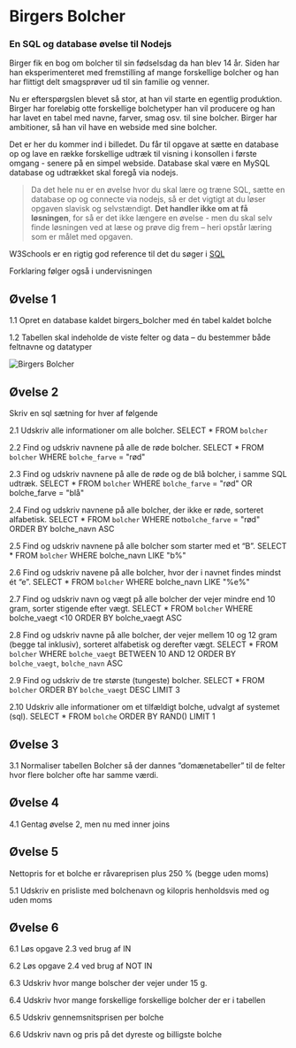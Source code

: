 # Birgers Bolcher
### En SQL og database øvelse til Nodejs
Birger fik en bog om bolcher til sin fødselsdag da han blev 14 år. Siden har han eksperimenteret med fremstilling af mange forskellige bolcher og han har flittigt delt smagsprøver ud til sin familie og venner.

Nu er efterspørgslen blevet så stor, at han vil starte en egentlig produktion.  Birger har foreløbig otte forskellige bolchetyper han vil producere og han har lavet en tabel med navne, farver, smag osv. til sine bolcher.
Birger har ambitioner, så han vil have en webside med sine bolcher.

Det er her du kommer ind i billedet. Du får til opgave at sætte en database op og lave en række forskellige udtræk til visning i konsollen i første omgang - senere på en simpel webside.
Database skal være en MySQL database og udtrækket skal foregå via nodejs.


> Da det hele nu er en øvelse hvor du skal lære og træne SQL, sætte en database op og connecte via nodejs, så er det vigtigt at du løser opgaven slavisk og selvstændigt.
**Det handler ikke om at få løsningen**, for så er det ikke længere en øvelse - men du skal selv finde løsningen ved at læse og prøve dig frem – heri opstår læring som er målet med opgaven.


W3Schools er en rigtig god reference til det du søger i <a href="https://www.w3schools.com/sql" target="_blank">SQL</a>


Forklaring følger også i undervisningen


## Øvelse 1
1.1	Opret en database kaldet birgers_bolcher med én tabel kaldet bolche

1.2	Tabellen skal indeholde de viste felter og data – du bestemmer både feltnavne og datatyper

 ![Birgers Bolcher](./assets/birgers.png)
## Øvelse 2
Skriv en sql sætning for hver af følgende

2.1	Udskriv alle informationer om alle bolcher. 
	SELECT * FROM `bolcher`


2.2	Find og udskriv navnene på alle de røde bolcher.
	SELECT * FROM `bolcher` WHERE `bolche_farve` = "rød"


2.3	Find og udskriv navnene på alle de røde og de blå bolcher, i samme SQL udtræk.
	SELECT * FROM `bolcher` WHERE `bolche_farve` = "rød" OR bolche_farve = "blå"


2.4	Find og udskriv navnene på alle bolcher, der ikke er røde, sorteret alfabetisk.
	SELECT * FROM `bolcher` WHERE not`bolche_farve` = "rød" ORDER BY bolche_navn ASC


2.5	Find og udskriv navnene på alle bolcher som starter med et “B”.
	SELECT * FROM `bolcher` WHERE bolche_navn LIKE "b%"


2.6	Find og udskriv navene på alle bolcher, hvor der i navnet findes mindst ét “e”.
	SELECT * FROM `bolcher` WHERE bolche_navn LIKE "%e%"

2.7	Find og udskriv navn og vægt på alle bolcher der vejer mindre end 10 gram, sorter stigende efter vægt.
	SELECT * FROM `bolcher` WHERE bolche_vaegt <10 ORDER BY bolche_vaegt ASC


2.8	Find og udskriv navne på alle bolcher, der vejer mellem 10 og 12 gram (begge tal inklusiv), sorteret alfabetisk og derefter vægt.
	SELECT * FROM `bolcher` WHERE `bolche_vaegt` BETWEEN 10 AND 12 ORDER BY `bolche_vaegt`, `bolche_navn` ASC


2.9	Find og udskriv de tre største (tungeste) bolcher.
	SELECT * FROM `bolcher` ORDER BY `bolche_vaegt` DESC LIMIT 3


2.10 Udskriv alle informationer om et tilfældigt bolche, udvalgt af systemet (sql).
	SELECT * FROM `bolche` ORDER BY RAND() LIMIT 1



## Øvelse 3
3.1	Normaliser tabellen Bolcher så der dannes ”domænetabeller” til de felter hvor flere bolcher ofte har samme værdi.

## Øvelse 4

4.1	Gentag øvelse 2, men nu med inner joins
## Øvelse 5
Nettopris for et bolche er råvareprisen plus 250 % (begge uden moms) 

5.1	Udskriv en prisliste med bolchenavn og kilopris henholdsvis med og uden moms

## Øvelse 6

6.1	Løs opgave 2.3 ved brug af IN

6.2	Løs opgave 2.4 ved brug af NOT IN

6.3	Udskriv hvor mange bolscher der vejer under 15 g.

6.4	Udskriv hvor mange forskellige forskellige bolcher der er i tabellen

6.5	Udskriv gennemsnitsprisen per bolche

6.6	Udskriv navn og pris på det dyreste og billigste bolche
